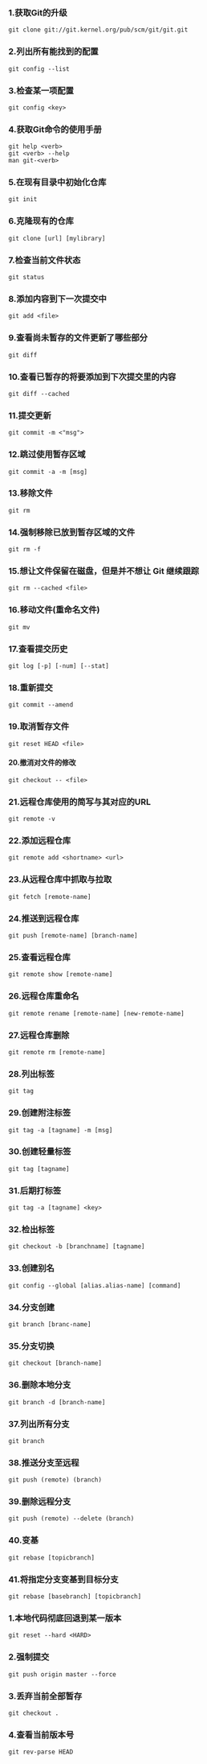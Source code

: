 ### 1.获取Git的升级
```git
git clone git://git.kernel.org/pub/scm/git/git.git
```

### 2.列出所有能找到的配置
```git
git config --list
```

### 3.检查某一项配置
```git
git config <key>
```
### 4.获取Git命令的使用手册
```git
git help <verb>
git <verb> --help
man git-<verb>
```

### 5.在现有目录中初始化仓库
```git
git init
```

### 6.克隆现有的仓库
```git
git clone [url] [mylibrary]
```

### 7.检查当前文件状态
```git
git status
```
### 8.添加内容到下一次提交中
```git
git add <file>
```

### 9.查看尚未暂存的文件更新了哪些部分
```git
git diff
```

### 10.查看已暂存的将要添加到下次提交里的内容
```git
git diff --cached
```

### 11.提交更新
```git
git commit -m <"msg">
```

### 12.跳过使用暂存区域
```git
git commit -a -m [msg]
```

### 13.移除文件
```git
git rm
```

### 14.强制移除已放到暂存区域的文件
```git
git rm -f
```

### 15.想让文件保留在磁盘，但是并不想让 Git 继续跟踪
```git
git rm --cached <file>
```

### 16.移动文件(重命名文件)
```git
git mv
```
### 17.查看提交历史
```git
git log [-p] [-num] [--stat]
```
### 18.重新提交
```git
git commit --amend
```

### 19.取消暂存文件
```git
git reset HEAD <file>
```

#### 20.撤消对文件的修改
```git
git checkout -- <file>
```

### 21.远程仓库使用的简写与其对应的URL
```git
git remote -v
```

### 22.添加远程仓库
```git
git remote add <shortname> <url>
```

### 23.从远程仓库中抓取与拉取
```git
git fetch [remote-name]
```

### 24.推送到远程仓库
```git
git push [remote-name] [branch-name]
```
### 25.查看远程仓库
```git
git remote show [remote-name]
```

### 26.远程仓库重命名
```git
git remote rename [remote-name] [new-remote-name]
```

### 27.远程仓库删除
```git
git remote rm [remote-name]
```

### 28.列出标签
```git
git tag
```

### 29.创建附注标签
```git
git tag -a [tagname] -m [msg]
```

### 30.创建轻量标签
```git
git tag [tagname]
```

### 31.后期打标签
```git
git tag -a [tagname] <key>
```

### 32.检出标签
```git
git checkout -b [branchname] [tagname]
```

### 33.创建别名
```git
git config --global [alias.alias-name] [command]
```

### 34.分支创建
```git
git branch [branc-name]
```

### 35.分支切换
```git
git checkout [branch-name]
```

### 36.删除本地分支
```git
git branch -d [branch-name]
```

### 37.列出所有分支
```git
git branch
```
### 38.推送分支至远程
```git
git push (remote) (branch)
```

### 39.删除远程分支
```git
git push (remote) --delete (branch)
```

### 40.变基
```git
git rebase [topicbranch]
```

### 41.将指定分支变基到目标分支
```git
git rebase [basebranch] [topicbranch]
```


### 1.本地代码彻底回退到某一版本
```git
git reset --hard <HARD>
```

### 2.强制提交
```git
git push origin master --force
```

### 3.丢弃当前全部暂存
```git
git checkout .
```
### 4.查看当前版本号
```git
git rev-parse HEAD
```
